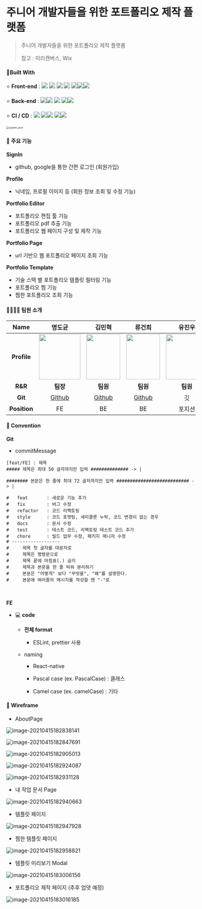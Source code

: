 







# 주니어 개발자들을 위한 포트폴리오 제작 플랫폼

> 주니어 개발자들을 위한 포트폴리오 제작 플랫폼
>
> 참고 : 미리캔버스, Wix

#### 🔨Built With

⭐ **Front-end** : <img src="https://img.shields.io/badge/React-61DAFB?style=flat-square&logo=React&logoColor=black"/> <img src="https://img.shields.io/badge/Redux-764ABC?style=flat-square&logo=Redux&logoColor=white"/> <img src="https://img.shields.io/badge/JavaScript-F7DF1E?style=flat-square&logo=JavaScript&logoColor=black"/> <img src="https://img.shields.io/badge/CSS3-1572B6?style=flat-square&logo=CSS3&logoColor=white"/> <img src="https://img.shields.io/badge/Font Awesome-339AF0?style=flat-square&logo=Font Awesome&logoColor=white"/><img src="https://img.shields.io/badge/TypeScript-3178C6?style=flat-square&logo=TypeScript&logoColor=white"/><img src="https://img.shields.io/badge/Next.js-000000?style=flat-square&logo=Next.js&logoColor=white"/>

⭐ **Back-end** : <img src="https://img.shields.io/badge/Java-007396?style=flat-square&logo=Java&logoColor=white"/><img src="https://img.shields.io/badge/Spring-6DB33F?style=flat-square&logo=Spring&logoColor=white"/> <img src="https://img.shields.io/badge/Redis-DC382D?style=flat-square&logo=Redis&logoColor=white"/> <img src="https://img.shields.io/badge/MySQL-4479A1?style=flat-square&logo=MySQL&logoColor=white"/><img src="https://img.shields.io/badge/Swagger-85EA2D?style=flat-square&logo=Swagger&logoColor=black"/>

⭐ **CI / CD** : <img src="https://img.shields.io/badge/Docker-2496ED?style=flat-square&logo=Docker&logoColor=white"/> <img src="https://img.shields.io/badge/GitLab-FCA121?style=flat-square&logo=GitLab&logoColor=black"/><img src="https://img.shields.io/badge/Jenkins-D24939?style=flat-square&logo=Jenkins&logoColor=black"/> <img src="https://img.shields.io/badge/NGINX-269539?style=flat-square&logo=NGINX&logoColor=black"/><img src="https://img.shields.io/badge/Jira-0052CC?style=flat-square&logo=Jira&logoColor=white"/>

<img src="README.assets/system_arch.png" alt="system_arch" style="zoom: 45%;" />

#### 🧩 주요 기능

**SignIn**

- github, google을 통한 간편 로그인 (회원가입)

**Profile**

- 닉네임, 프로필 이미지 등 (회원 정보 조회 및 수정 기능)

**Portfolio Editor**

- 포트폴리오 편집 툴 기능
- 포트폴리오 pdf 추출 기능
- 포트폴리오 웹 페이지 구성 및 제작 기능

**Portfolio Page**

- url 기반으 웹 포트폴리오 페이지 조회 기능

**Portfolio Template**

- 기술 스택 별 포트폴리오 템플릿 필터링 기능
- 포트폴리오 찜 기능
- 찜한 포트폴리오 조회 기능



#### 👨‍👩‍👧‍👧 팀원 소개

|     Name     |                            명도균                            |                            김민혁                            |                            류건희                            |                            유진우                            |                            전의수                            |
| :----------: | :----------------------------------------------------------: | :----------------------------------------------------------: | :----------------------------------------------------------: | :----------------------------------------------------------: | :----------------------------------------------------------: |
| **Profile**  | <img src = "https://user-images.githubusercontent.com/40309812/114838106-556f7d00-9e0f-11eb-9134-893efdff87e8.png" width="110px" height="120px"> | <img src = "https://user-images.githubusercontent.com/40309812/114838159-615b3f00-9e0f-11eb-94c0-2823fa3dca4e.jpg" width="90px" height="120px"> | <img src = "https://user-images.githubusercontent.com/70404643/112585083-7d854500-8e3c-11eb-8ed0-45f16d12b940.jpg" width="90px" height="120px"> | <img src = "https://user-images.githubusercontent.com/40309812/114838108-56081380-9e0f-11eb-8863-e77a78c6a442.png" width="110px" height="120px"> | <img src = "https://user-images.githubusercontent.com/40309812/114838115-57394080-9e0f-11eb-9497-4b590dcb4710.jpg" width="90px" height="120px"> |
|   **R&R**    |                           **팀장**                           |                           **팀원**                           |                           **팀원**                           |                           **팀원**                           |                           **팀원**                           |
|   **Git**    |             [Github](https://github.com/mingddo)             |           [Github](https://github.com/glenn93516)            |             [Github](https://github.com/RGunny)              |                              깃                              |             [Github](https://github.com/jes5918)             |
| **Position** |                              FE                              |                              BE                              |                              BE                              |                            포지션                            |                              FE                              |



#### 🌳 Convention

**Git**

- commitMessage

```
[feat/FE] : 제목 
##### 제목은 최대 50 글자까지만 입력 ############## -> |

######## 본문은 한 줄에 최대 72 글자까지만 입력 ########################### -> |

#   feat       : 새로운 기능 추가
#   fix        : 버그 수정
#   refactor   : 코드 리팩토링
#   style      : 코드 포맷팅, 세미콜론 누락, 코드 변경이 없는 경우
#   docs       : 문서 수정
#   test       : 테스트 코드, 리팩토링 테스트 코드 추가
#   chore      : 빌드 업무 수정, 패키지 매니저 수정
# ------------------
#     제목 첫 글자를 대문자로
#     제목은 명령문으로
#     제목 끝에 마침표(.) 금지
#     제목과 본문을 한 줄 띄워 분리하기
#     본문은 "어떻게" 보다 "무엇을", "왜"를 설명한다.
#     본문에 여러줄의 메시지를 작성할 땐 "-"로 
```

​	

**FE**

- 💻 **code**
  - **전체 format**

    - ESLint, prettier 사용

  - naming

    - React-native

    - Pascal case (ex. PascalCase) : 클래스

    - Camel case (ex. camelCase) : 기타




####  🧩 Wireframe

- AboutPage

![image-20210415182838141](README.assets/image-20210415182838141.png)

![image-20210415182847691](README.assets/image-20210415182847691.png)

![image-20210415182905013](README.assets/image-20210415182905013.png)

![image-20210415182924087](README.assets/image-20210415182924087.png)

![image-20210415182931128](README.assets/image-20210415182931128.png)



- 내 작업 문서 Page

![image-20210415182940663](README.assets/image-20210415182940663.png)



- 템플릿 페이지

![image-20210415182947928](README.assets/image-20210415182947928.png)



- 찜한 템플릿 페이지

![image-20210415182958821](README.assets/image-20210415182958821.png)



- 템플릿 미리보기 Modal

![image-20210415183006156](README.assets/image-20210415183006156.png)



- 포트폴리오 제작 페이지 (추후 업뎃 예정)

![image-20210415183016185](README.assets/image-20210415183016185.png)